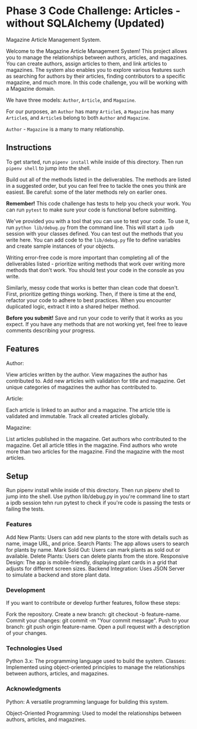 # Phase 3 Code Challenge: Articles - without SQLAlchemy (Updated)
Magazine Article Management System.

Welcome to the Magazine Article Management System! This project allows you to manage the relationships between authors, articles, and magazines. You can create authors, assign articles to them, and link articles to magazines. The system also enables you to explore various features such as searching for authors by their articles, finding contributors to a specific magazine, and much more.
In this code challenge, you will be working with a Magazine domain.

We have three models: `Author`, `Article`, and `Magazine`.

For our purposes, an `Author` has many `Article`s, a `Magazine` has many
`Article`s, and `Article`s belong to both `Author` and `Magazine`.

`Author` - `Magazine` is a many to many relationship.

## Instructions

To get started, run `pipenv install` while inside of this directory. Then run
`pipenv shell` to jump into the shell.

Build out all of the methods listed in the deliverables. The methods are listed
in a suggested order, but you can feel free to tackle the ones you think are
easiest. Be careful: some of the later methods rely on earlier ones.

**Remember!** This code challenge has tests to help you check your work. You can
run `pytest` to make sure your code is functional before submitting.

We've provided you with a tool that you can use to test your code. To use it,
run `python lib/debug.py` from the command line. This will start a `ipdb`
session with your classes defined. You can test out the methods that you write
here. You can add code to the `lib/debug.py` file to define variables and create
sample instances of your objects.

Writing error-free code is more important than completing all of the
deliverables listed - prioritize writing methods that work over writing more
methods that don't work. You should test your code in the console as you write.

Similarly, messy code that works is better than clean code that doesn't. First,
prioritize getting things working. Then, if there is time at the end, refactor
your code to adhere to best practices. When you encounter duplicated logic,
extract it into a shared helper method.

**Before you submit!** Save and run your code to verify that it works as you
expect. If you have any methods that are not working yet, feel free to leave
comments describing your progress.

## Features
Author:

View articles written by the author.
View magazines the author has contributed to.
Add new articles with validation for title and magazine.
Get unique categories of magazines the author has contributed to.

Article:

Each article is linked to an author and a magazine.
The article title is validated and immutable.
Track all created articles globally.

Magazine:

List articles published in the magazine.
Get authors who contributed to the magazine.
Get all article titles in the magazine.
Find authors who wrote more than two articles for the magazine.
Find the magazine with the most articles.

## Setup
Run pipenv install while inside of this directory. Then run pipenv shell to jump into the shell.
Use python lib/debug.py in you're command line to start a ipdb session tehn run pytest to check if you're code is passing the tests or failing the tests. 

### Features
Add New Plants: Users can add new plants to the store with details such as name, image URL, and price.
Search Plants: The app allows users to search for plants by name.
Mark Sold Out: Users can mark plants as sold out or available.
Delete Plants: Users can delete plants from the store.
Responsive Design: The app is mobile-friendly, displaying plant cards in a grid that adjusts for different screen sizes.
Backend Integration: Uses JSON Server to simulate a backend and store plant data.

### Development
If you want to contribute or develop further features, follow these steps:

Fork the repository.
Create a new branch: git checkout -b feature-name.
Commit your changes: git commit -m "Your commit message".
Push to your branch: git push origin feature-name.
Open a pull request with a description of your changes.

### Technologies Used
Python 3.x: The programming language used to build the system.
Classes: Implemented using object-oriented principles to manage the relationships between authors, articles, and magazines.

### Acknowledgments
Python: A versatile programming language for building this system.

Object-Oriented Programming: Used to model the relationships between authors, articles, and magazines.

